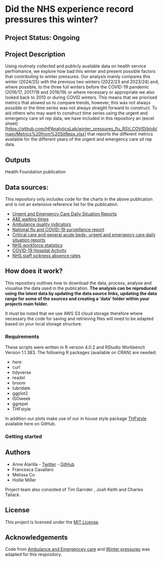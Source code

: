 # Did the NHS experience record pressures this winter?

## Project Status: Ongoing

## Project Description

Using routinely collected and publicly available data on health service perfromance, we explore how bad this winter and present possible factors that contributing to winter pressures. Our analysis mainly compares this winter (2024/25) with the previous two winters (2022/23 and 2023/24) and, where possible, to the three full winters before the COVID-19 pandemic (2016/17, 2017/18 and 2018/19) or where necessary or appropriate we also looked back to 2010 or during COVID winters. This means that we priorised metrics that alowed us to compare trends, however, this was not always possible or the time series was not always straight forward to construct. To aid others who may want to construct time series using the urgent and emergency care sit rep data, we have included in this repository an (excel sheet)[https://github.com/HFAnalyticsLab/winter_pressures_flu_RSV_COVID/blob/main/Metrics%20from%20SitReps.xlsx] that reports the different metrics available for the different years of the urgent and emergency care sit rep data. 

## Outputs

Health Foundation publication 

## Data sources:

This repository only includes code for the charts in the above publication and is not an extensive reference list for the publication.

* [Urgent and Emergency Care Daily Situation Reports](https://www.england.nhs.uk/statistics/statistical-work-areas/uec-sitrep/)
* [A&E waiting times](https://www.england.nhs.uk/statistics/statistical-work-areas/ae-waiting-times-and-activity/)
* [Ambulance quality indicators](https://www.england.nhs.uk/statistics/statistical-work-areas/ambulance-quality-indicators/)
* [National flu and COVID-19 surveillance report](https://www.gov.uk/government/collections/weekly-national-flu-reports)
* [Critical care and general acute beds- urgent and emergency care daily situation reports](https://www.england.nhs.uk/statistics/statistical-work-areas/bed-availability-and-occupancy/critical-care-and-general-acute-beds-urgent-and-emergency-care-daily-situation-reports/)
* [NHS workforce statistics](https://digital.nhs.uk/data-and-information/publications/statistical/nhs-workforce-statistics/december-2024)
* [COVID-19 Hospital Activity](https://digital.nhs.uk/data-and-information/publications/statistical/nhs-workforce-statistics/december-2024)
* [NHS staff sickness absence rates]([https://digital.nhs.uk/data-and-information/publications/statistical/nhs-sickness-absence-rates/april-2020-provisional-statistics](https://digital.nhs.uk/data-and-information/publications/statistical/nhs-sickness-absence-rates))    

## How does it work? 

This repository outlines how to download the data, process, analyse and visualise the data used in the publication. **The analysis can be reproduced using the latest data by updating the data source links, updating the data range for some of the sources and creating a 'data' folder within your projects main folder.** 

It must be noted that we use AWS S3 cloud storage therefore where necessary the code for saving and retrieving files will need to be adapted based on your local storage structure. 

### Requirements 

These scripts were written in R version 4.0.2 and RStudio Workbench Version 1.1.383. The following R packages (available on CRAN) are needed:

* here
* curl
* tidyverse
* readxl
* broom
* lubridate
* ggplot2
* ISOweek
* ggrepel
* THFstyle

In addition our plots make use of our in house style package [THFstyle](https://github.com/THF-evaluative-analytics/THFstyle) available here on GitHub.

### Getting started

## Authors
* Anne Alarilla - [Twitter](https://twitter.com/AlarillaAnne) - [GitHub](https://github.com/annealarilla)
* Francesca Cavallaro
* Melissa Co
* Hollie Miller

Project team also consisted of Tim Garnder , Josh Keith and Charles Tallack. 

## License

This project is licensed under the [MIT License](https://github.com/HFAnalyticsLab/ambulance_and_emergency_care/blob/main/LICENSE).


## Acknowledgements

Code from [Ambulance and Emergencey care](https://github.com/HFAnalyticsLab/ambulance_and_emergency_care) and [Winter pressures](https://github.com/HFAnalyticsLab/Winter_pressures/blob/85313135c7dee393f52fa47596f04eb390bc43a3/winter_pressures_analysis.R#L4) was adapted for this respository.  






